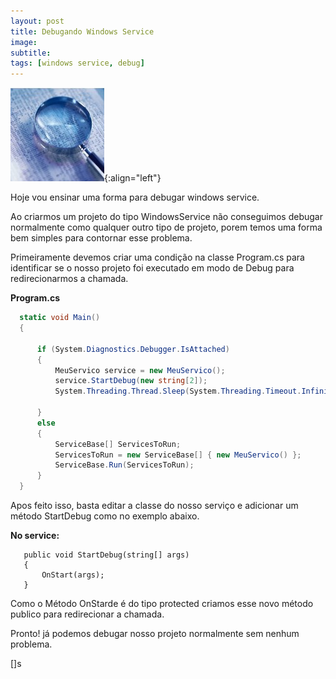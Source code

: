 ```yaml
---
layout: post
title: Debugando Windows Service
image:
subtitle:
tags: [windows service, debug]
---
```



![Debug](/img/posts/debug-150x150.jpg){:align="left"}

Hoje vou ensinar uma forma para debugar windows service.

Ao criarmos um projeto do tipo WindowsService não conseguimos debugar normalmente como qualquer outro tipo de projeto, porem temos uma forma bem simples para contornar esse problema.

Primeiramente devemos criar uma condição na classe Program.cs para identificar se o nosso projeto foi executado em modo de Debug para redirecionarmos a chamada.

**Program.cs**

```Program.cs
  static void Main()
  {

      if (System.Diagnostics.Debugger.IsAttached)
      {
          MeuServico service = new MeuServico();
          service.StartDebug(new string[2]);
          System.Threading.Thread.Sleep(System.Threading.Timeout.Infinite);

      }
      else
      {
          ServiceBase[] ServicesToRun;
          ServicesToRun = new ServiceBase[] { new MeuServico() };
          ServiceBase.Run(ServicesToRun);
      }
  }
```

Apos feito isso, basta editar a classe do nosso serviço e adicionar um método StartDebug como no exemplo abaixo.

**No service:**

```Service
   public void StartDebug(string[] args)
   {
       OnStart(args);
   }
```

Como o Método OnStarde é do tipo protected criamos esse novo método publico para redirecionar a chamada.

Pronto! já podemos debugar nosso projeto normalmente sem nenhum problema.

[]s
